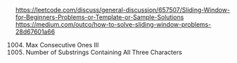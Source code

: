 https://leetcode.com/discuss/general-discussion/657507/Sliding-Window-for-Beginners-Problems-or-Template-or-Sample-Solutions
https://medium.com/outco/how-to-solve-sliding-window-problems-28d67601a66


1004. Max Consecutive Ones III
1358. Number of Substrings Containing All Three Characters
